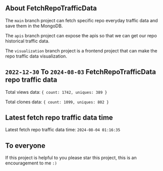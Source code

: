 ## About FetchRepoTrafficData

The `main` branch project can fetch specific repo everyday traffic data and save them in the MongoDB.

The `apis` branch project can expose the apis so that we can get our repo historical traffic data.

The `visualization` branch project is a frontend project that can make the repo traffic data visualization.

## `2022-12-30` To `2024-08-03` FetchRepoTrafficData repo traffic data

Total views data: `{ count: 1742, uniques: 389 }`

Total clones data: `{ count: 1099, uniques: 802 }`

## Latest fetch repo traffic data time

Latest fetch repo traffic data time: `2024-08-04 01:16:35`

## To everyone

If this project is helpful to you please star this project, this is an encouragement to me `:)`



